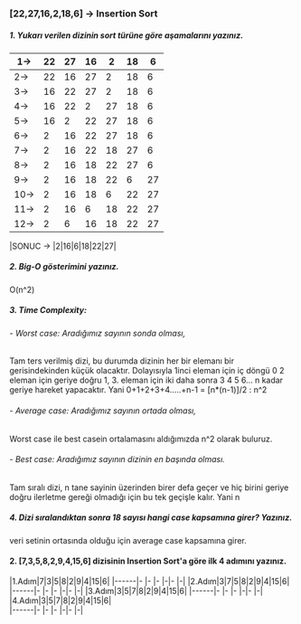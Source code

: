 ### [22,27,16,2,18,6] -> Insertion Sort

##### 1. Yukarı verilen dizinin sort türüne göre aşamalarını yazınız.

|1->|22|27|16|2|18|6|
|------|- |- |- |-|- |-|
|2->|22|16|27|2|18|6|
|3->|16|22|27|2|18|6|
|4->|16|22|2|27|18|6|
|5->|16|2|22|27|18|6|
|6->|2|16|22|27|18|6|
|7->|2|16|22|18|27|6|
|8->|2|16|18|22|27|6|
|9->|2|16|18|22|6|27|
|10->|2|16|18|6|22|27|
|11->|2|16|6|18|22|27|
|12->|2|6|16|18|22|27|

|SONUC -> |2|16|6|18|22|27|


##### 2. Big-O gösterimini yazınız.

O(n^2)

##### 3. Time Complexity: 
###### - Worst case: Aradığımız sayının sonda olması,
Tam ters verilmiş dizi, bu durumda dizinin her bir elemanı bir gerisindekinden küçük olacaktır. Dolayısıyla 1inci eleman için iç döngü 0 2 eleman için geriye doğru 1, 3. eleman için iki daha sonra 3 4 5 6… n kadar geriye hareket yapacaktır. Yani 0+1+2+3+4…..+n-1 = [n*(n-1)]/2   :  n^2

###### - Average case: Aradığımız sayının ortada olması,
Worst case ile best casein ortalamasını aldığımızda   n^2 olarak buluruz.

###### - Best case: Aradığımız sayının dizinin en başında olması.
Tam sıralı dizi, n tane sayinin üzerinden birer defa geçer ve hiç birini geriye doğru ilerletme gereği olmadığı için bu tek geçişle kalır. Yani n

##### 4. Dizi sıralandıktan sonra 18 sayısı hangi case kapsamına girer? Yazınız.
veri setinin ortasında olduğu için average case kapsamına girer.
    
#### 2. [7,3,5,8,2,9,4,15,6] dizisinin Insertion Sort'a göre ilk 4 adımını yazınız.
|1.Adım|7|3|5|8|2|9|4|15|6| 
|------|- |- |- |-|- |-|
|2.Adım|3|7|5|8|2|9|4|15|6| 
|------|- |- |- |-|- |-|
|3.Adım|3|5|7|8|2|9|4|15|6| 
|------|- |- |- |-|- |-|
|4.Adım|3|5|7|8|2|9|4|15|6|  
|------|- |- |- |-|- |-|